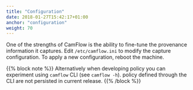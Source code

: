 ```yaml
---
title: "Configuration"
date: 2018-01-27T15:42:17+01:00
anchor: "configuration"
weight: 70
---
```


One of the strengths of CamFlow is the ability to fine-tune the provenance information it captures.
Edit `/etc/camflow.ini` to modify the capture configuration.
To apply a new configuration, reboot the machine.

{{% block note %}}
Alternatively when developing policy you can experiment using `camflow` CLI (see `camflow -h`).
policy defined through the CLI are not persisted in current release.
{{% /block %}}
